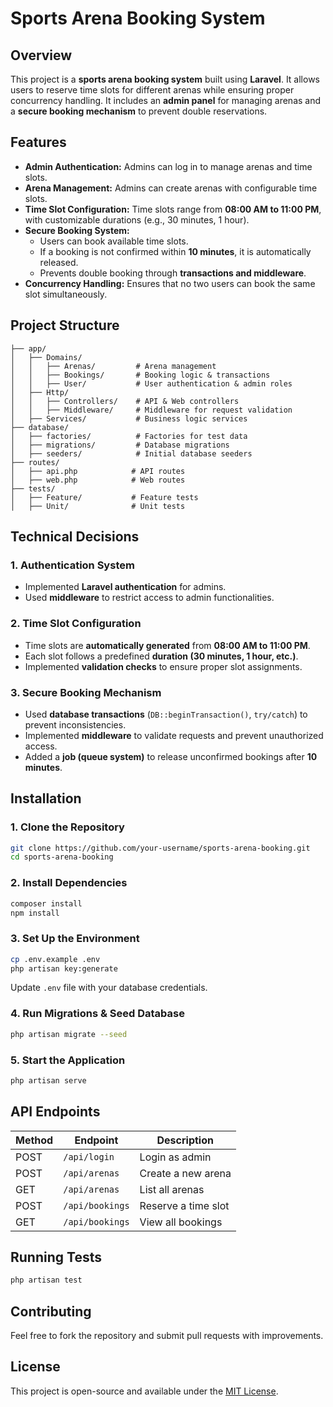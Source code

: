 # Sports Arena Booking System

## Overview
This project is a **sports arena booking system** built using **Laravel**. It allows users to reserve time slots for different arenas while ensuring proper concurrency handling. It includes an **admin panel** for managing arenas and a **secure booking mechanism** to prevent double reservations.

## Features
- **Admin Authentication:** Admins can log in to manage arenas and time slots.
- **Arena Management:** Admins can create arenas with configurable time slots.
- **Time Slot Configuration:** Time slots range from **08:00 AM to 11:00 PM**, with customizable durations (e.g., 30 minutes, 1 hour).
- **Secure Booking System:**
  - Users can book available time slots.
  - If a booking is not confirmed within **10 minutes**, it is automatically released.
  - Prevents double booking through **transactions and middleware**.
- **Concurrency Handling:** Ensures that no two users can book the same slot simultaneously.

## Project Structure
```
├── app/
│   ├── Domains/
│   │   ├── Arenas/         # Arena management
│   │   ├── Bookings/       # Booking logic & transactions
│   │   ├── User/           # User authentication & admin roles
│   ├── Http/
│   │   ├── Controllers/    # API & Web controllers
│   │   ├── Middleware/     # Middleware for request validation
│   ├── Services/           # Business logic services
├── database/
│   ├── factories/          # Factories for test data
│   ├── migrations/         # Database migrations
│   ├── seeders/            # Initial database seeders
├── routes/
│   ├── api.php            # API routes
│   ├── web.php            # Web routes
├── tests/
│   ├── Feature/           # Feature tests
│   ├── Unit/              # Unit tests
```

## Technical Decisions
### **1. Authentication System**
- Implemented **Laravel authentication** for admins.
- Used **middleware** to restrict access to admin functionalities.

### **2. Time Slot Configuration**
- Time slots are **automatically generated** from **08:00 AM to 11:00 PM**.
- Each slot follows a predefined **duration (30 minutes, 1 hour, etc.)**.
- Implemented **validation checks** to ensure proper slot assignments.

### **3. Secure Booking Mechanism**
- Used **database transactions** (`DB::beginTransaction()`, `try/catch`) to prevent inconsistencies.
- Implemented **middleware** to validate requests and prevent unauthorized access.
- Added a **job (queue system)** to release unconfirmed bookings after **10 minutes**.

## Installation
### **1. Clone the Repository**
```sh
git clone https://github.com/your-username/sports-arena-booking.git
cd sports-arena-booking
```

### **2. Install Dependencies**
```sh
composer install
npm install
```

### **3. Set Up the Environment**
```sh
cp .env.example .env
php artisan key:generate
```
Update `.env` file with your database credentials.

### **4. Run Migrations & Seed Database**
```sh
php artisan migrate --seed
```

### **5. Start the Application**
```sh
php artisan serve
```

## API Endpoints
| Method | Endpoint        | Description                      |
|--------|----------------|----------------------------------|
| POST   | `/api/login`   | Login as admin                  |
| POST   | `/api/arenas`  | Create a new arena              |
| GET    | `/api/arenas`  | List all arenas                 |
| POST   | `/api/bookings`| Reserve a time slot             |
| GET    | `/api/bookings`| View all bookings               |

## Running Tests
```sh
php artisan test
```

## Contributing
Feel free to fork the repository and submit pull requests with improvements.

## License
This project is open-source and available under the [MIT License](LICENSE).

